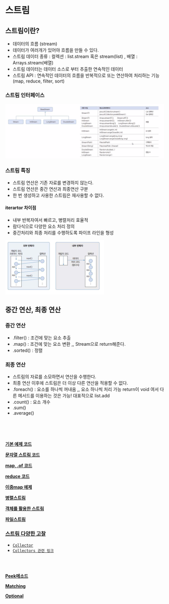 # 스트림

## 스트림이란?
- 데이터의 흐름 (stream)
- 데이터가 여러개가 있어야 흐름을 만들 수 있다.
- 스트림 데이터 종류 : 컬렉션 : list.stream 혹은 stream(list) , 배열 : Arrays.stream(배열)
- 스트림 데이터는 데이터 소스로 부터 추출한 연속적인 데이터
- 스트림 API : 연속적인 데이터의 흐름을 반복적으로 또는 연산하여 처리하는 기능 (map, reduce, filter, sort)

### 스트림 인터페이스
![img.png](../../picture/stream01.png)

### 스트림 특징
- 스트림 연산은 기존 자료를 변경하지 않는다.
- 스트림 연산은 중간 연산과 최종연산 구분
- 한 번 생성하고 사용한 스트림은 재사용할 수 없다.

#### iterartor 차이점
- 내부 반복자여서 빠르고, 병렬처리 효율적
- 람다식으로 다양한 요소 처리 정의
- 중간처리와 최종 처리를 수행하도록 파이프 라인을 형성

![img.png](../../picture/iterartorvsStream.png)

## 중간 연산, 최종 연산
### 중간 연산
- .filter() : 조건에 맞는 요소 추출
- .map() : 조건에 맞는 요소 변환  ,, Stream으로 return해준다.
- .sorted() : 정렬
### 최종 연산
- 스트림의 자료를 소모하면서 연산을 수행한다.
- 최종 연산 이후에 스트림은 더 이상 다른 연산을 적용할 수 없다.
- .foreach() : 요소를 하나씩 꺼내옴  ,, 요소 하나씩 처리 가능 return이 void 여서 다른 메서드를 이용하는 것은 가능! 대표적으로 list.add
- .count() : 요소 개수
- .sum()
- .average() <br>
<br>
<br>
<br>


[**기본 예제 코드**](StreamEx01.java)

[**문자열 스트림 코드**](StreamEx04.java)

[**map, .of 코드**](StreamEx05.java)

[**reduce 코드**](StreamEx06.java)

[**이중map 예제**](StreamExFromLamda01.java)

[**병렬스트림**](StreamPack02%2FParallelStreamEx01.java)

[**객체를 활용한 스트림**](StreamPack02%2Fproduct%2FProductStreamEx.java)

[**파일스트림**](StreamFile.java)


### [**스트림 다양한 고찰**](StreamPack03%2FStudentMappingEx.java)
- [`Collector`](StreamPack03%2FCollectorEx.java)
- [`Collectors 관련 링크`](https://www.daddyprogrammer.org/post/1163/java-collectors/)
<br>
<br>

[**Peek메소드**](StreamPack03%2FPeekForEachEx.java)

[**Matching**](StreamPack03%2FMatchingEx.java)

[**Optional**](StreamPack03%2FOnlineClass%2FOnlineClassMain.java)






